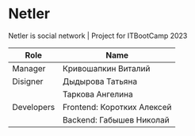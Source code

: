 # Netler
Netler is social network | Project for ITBootCamp 2023

|Role           |Name                       |
|---------------|---------------------------|
|Manager        |Кривошапкин Виталий        |
|Disigner       |Дыдырова Татьяна           |
|               |Таркова Ангелина           |
|Developers     |Frontend: Коротких Алексей |
|               |Backend: Габышев Николай   |
